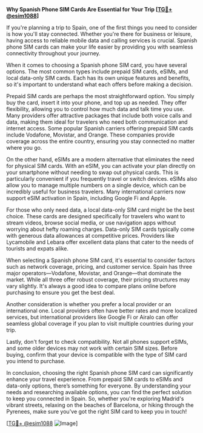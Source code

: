 **Why Spanish Phone SIM Cards Are Essential for Your Trip [[TG💪+ @esim1088](https://t.me/s/esim1088)]**

If you're planning a trip to Spain, one of the first things you need to consider is how you'll stay connected. Whether you're there for business or leisure, having access to reliable mobile data and calling services is crucial. Spanish phone SIM cards can make your life easier by providing you with seamless connectivity throughout your journey.

When it comes to choosing a Spanish phone SIM card, you have several options. The most common types include prepaid SIM cards, eSIMs, and local data-only SIM cards. Each has its own unique features and benefits, so it's important to understand what each offers before making a decision.

Prepaid SIM cards are perhaps the most straightforward option. You simply buy the card, insert it into your phone, and top up as needed. They offer flexibility, allowing you to control how much data and talk time you use. Many providers offer attractive packages that include both voice calls and data, making them ideal for travelers who need both communication and internet access. Some popular Spanish carriers offering prepaid SIM cards include Vodafone, Movistar, and Orange. These companies provide coverage across the entire country, ensuring you stay connected no matter where you go.

On the other hand, eSIMs are a modern alternative that eliminates the need for physical SIM cards. With an eSIM, you can activate your plan directly on your smartphone without needing to swap out physical cards. This is particularly convenient if you frequently travel or switch devices. eSIMs also allow you to manage multiple numbers on a single device, which can be incredibly useful for business travelers. Many international carriers now support eSIM activation in Spain, including Google Fi and Apple.

For those who only need data, a local data-only SIM card might be the best choice. These cards are designed specifically for travelers who want to stream videos, browse social media, or use navigation apps without worrying about hefty roaming charges. Data-only SIM cards typically come with generous data allowances at competitive prices. Providers like Lycamobile and Lebara offer excellent data plans that cater to the needs of tourists and expats alike.

When selecting a Spanish phone SIM card, it's essential to consider factors such as network coverage, pricing, and customer service. Spain has three major operators—Vodafone, Movistar, and Orange—that dominate the market. While all three offer robust coverage, their pricing structures may vary slightly. It's always a good idea to compare plans online before purchasing to ensure you get the best deal.

Another consideration is whether you prefer a local provider or an international one. Local providers often have better rates and more localized services, but international providers like Google Fi or Airalo can offer seamless global coverage if you plan to visit multiple countries during your trip.

Lastly, don't forget to check compatibility. Not all phones support eSIMs, and some older devices may not work with certain SIM sizes. Before buying, confirm that your device is compatible with the type of SIM card you intend to purchase.

In conclusion, choosing the right Spanish phone SIM card can significantly enhance your travel experience. From prepaid SIM cards to eSIMs and data-only options, there’s something for everyone. By understanding your needs and researching available options, you can find the perfect solution to keep you connected in Spain. So, whether you're exploring Madrid's vibrant streets, relaxing on the beaches of Barcelona, or hiking through the Pyrenees, make sure you've got the right SIM card to keep you in touch!

[[TG💪+ @esim1088](https://t.me/s/esim1088) ![Image](https://i.postimg.cc/Y0z9fWf4/image.png)]